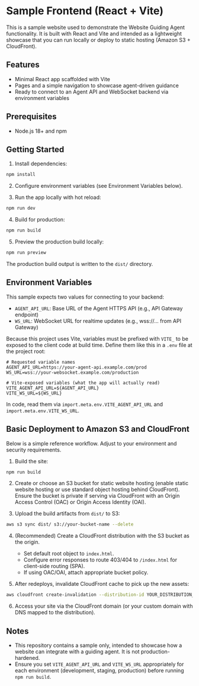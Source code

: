 # Sample Frontend (React + Vite)

This is a sample website used to demonstrate the Website Guiding Agent functionality. It is built with React and Vite and intended as a lightweight showcase that you can run locally or deploy to static hosting (Amazon S3 + CloudFront).

## Features

- Minimal React app scaffolded with Vite
- Pages and a simple navigation to showcase agent-driven guidance
- Ready to connect to an Agent API and WebSocket backend via environment variables

## Prerequisites

- Node.js 18+ and npm

## Getting Started

1. Install dependencies:

```bash
npm install
```

2. Configure environment variables (see Environment Variables below).

3. Run the app locally with hot reload:

```bash
npm run dev
```

4. Build for production:

```bash
npm run build
```

5. Preview the production build locally:

```bash
npm run preview
```

The production build output is written to the `dist/` directory.

## Environment Variables

This sample expects two values for connecting to your backend:

- `AGENT_API_URL`: Base URL of the Agent HTTPS API (e.g., API Gateway endpoint)
- `WS_URL`: WebSocket URL for realtime updates (e.g., wss://... from API Gateway)

Because this project uses Vite, variables must be prefixed with `VITE_` to be exposed to the client code at build time. Define them like this in a `.env` file at the project root:

```env
# Requested variable names
AGENT_API_URL=https://your-agent-api.example.com/prod
WS_URL=wss://your-websocket.example.com/production

# Vite-exposed variables (what the app will actually read)
VITE_AGENT_API_URL=${AGENT_API_URL}
VITE_WS_URL=${WS_URL}
```

In code, read them via `import.meta.env.VITE_AGENT_API_URL` and `import.meta.env.VITE_WS_URL`.

## Basic Deployment to Amazon S3 and CloudFront

Below is a simple reference workflow. Adjust to your environment and security requirements.

1. Build the site:

```bash
npm run build
```

2. Create or choose an S3 bucket for static website hosting (enable static website hosting or use standard object hosting behind CloudFront). Ensure the bucket is private if serving via CloudFront with an Origin Access Control (OAC) or Origin Access Identity (OAI).

3. Upload the build artifacts from `dist/` to S3:

```bash
aws s3 sync dist/ s3://your-bucket-name --delete
```

4. (Recommended) Create a CloudFront distribution with the S3 bucket as the origin.

   - Set default root object to `index.html`.
   - Configure error responses to route 403/404 to `/index.html` for client-side routing (SPA).
   - If using OAC/OAI, attach appropriate bucket policy.

5. After redeploys, invalidate CloudFront cache to pick up the new assets:

```bash
aws cloudfront create-invalidation --distribution-id YOUR_DISTRIBUTION_ID --paths "/*"
```

6. Access your site via the CloudFront domain (or your custom domain with DNS mapped to the distribution).

## Notes

- This repository contains a sample only, intended to showcase how a website can integrate with a guiding agent. It is not production-hardened.
- Ensure you set `VITE_AGENT_API_URL` and `VITE_WS_URL` appropriately for each environment (development, staging, production) before running `npm run build`.
